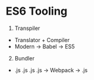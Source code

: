 # ES6 Tooling

1. Transpiler

- Translator + Compiler
- Modern -> Babel -> ES5

2. Bundler

- .js .js .js .js -> Webpack -> .js
